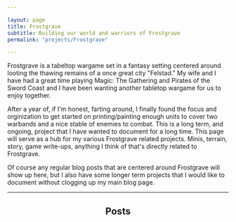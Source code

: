 ```yaml
---

layout: page
title: Frostgrave
subtitle: Building our world and warriors of Frostgrave
permalink: "projects/Frostgrave"

---
```

<style>

h2 {
	text-align:center;
}

</style>



Frostgrave is a tabeltop wargame set in a fantasy setting centered around looting the thawing remains of a once great city "Felstad." My wife and I have had a great time playing Magic: The Gathering and Pirates of the Sword Coast and I have been wanting another tabletop wargame for us to enjoy together. 


After a year of, if I'm honest, farting around, I finally found the focus and orginization to get started on printing/painting enough units to cover two warbands and a nice stable of enemies to combat. This is a long term, and ongoing, project that I have wanted to document for a long time. This page will serve as a hub for my various Frostgrave related projects. Minis, terrain, story, game write-ups, anything I think of that's directly related to Frostgrave. 

Of course any regular blog posts that are centered around Frostgrave will show up here, but I also have some longer term projects that I would like to document without clogging up my main blog page. 

---

## Posts



